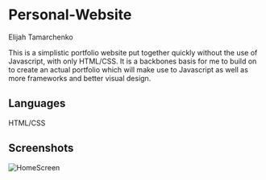 # Personal-Website

Elijah Tamarchenko

This is a simplistic portfolio website put together quickly without the use of Javascript, with only HTML/CSS. It is a backbones basis for me to build on to create an actual portfolio which will make use to Javascript as well as more frameworks and better visual design.

## Languages

HTML/CSS

## Screenshots

![HomeScreen](https://github.com/Conqueror1776/Simplistic-Personal-Website/blob/master/screenshots/HomeScreen "Home Screen")

